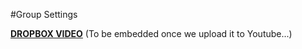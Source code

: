 #Group Settings

[**DROPBOX VIDEO**](https://www.dropbox.com/s/er3jrollx00oz9p/buddyboss-platform-group-settings.mp4?raw=1)
(To be embedded once we upload it to Youtube...)